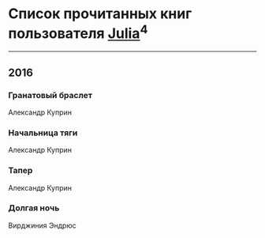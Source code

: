 # Список прочитанных книг пользователя [Julia](http://vk.com/id55688208)<sup>4</sup>
---

## 2016

### Гранатовый браслет
Александр Куприн


### Начальница тяги
Александр Куприн


### Тапер
Александр Куприн


### Долгая ночь
Вирджиния Эндрюс



